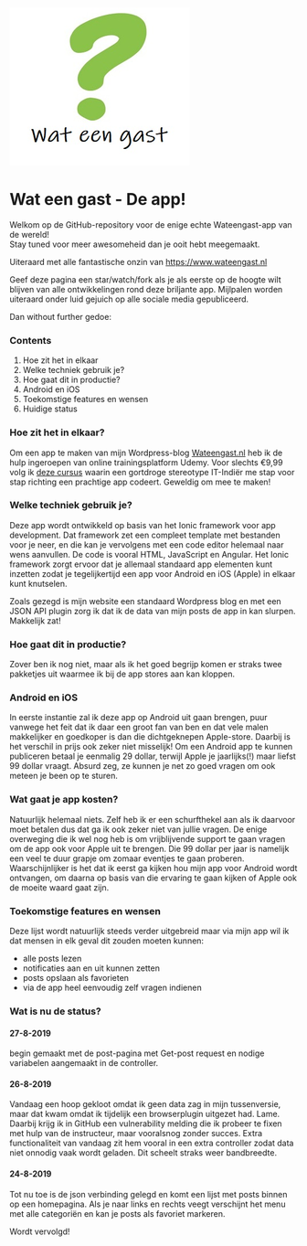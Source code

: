 ![](vraagtekentje-wateengast.jpg)

# Wat een gast - De app!
Welkom op de GitHub-repository voor de enige echte Wateengast-app van de wereld!<br>
Stay tuned voor meer awesomeheid dan je ooit hebt meegemaakt.

Uiteraard met alle fantastische onzin van https://www.wateengast.nl

Geef deze pagina een star/watch/fork als je als eerste op de hoogte wilt blijven van alle ontwikkelingen rond deze briljante app. Mijlpalen worden uiteraard onder luid gejuich op alle sociale media gepubliceerd.

Dan without further gedoe:

### Contents
<ol>
  <li>Hoe zit het in elkaar</li>
  <li>Welke techniek gebruik je?</li>
  <li>Hoe gaat dit in productie?</li>
  <li>Android en iOS</li>
  <li>Toekomstige features en wensen</li>
  <li>Huidige status</li>
</ol>

### Hoe zit het in elkaar?
Om een app te maken van mijn Wordpress-blog <a href="https://www.wateengast.nl">Wateengast.nl</a> heb ik de hulp ingeroepen van online trainingsplatform Udemy. Voor slechts €9,99 volg ik <a href="https://www.awin1.com/cread.php?awinmid=15928&awinaffid=532041&clickref=&p=%5B%5Bhttp%3A%2F%2Fv%5D%5D" target="_new">deze cursus</a> waarin een gortdroge stereotype IT-Indiër me stap voor stap richting een prachtige app codeert. Geweldig om mee te maken!

### Welke techniek gebruik je?
Deze app wordt ontwikkeld op basis van het Ionic framework voor app development. Dat framework zet een compleet template met bestanden voor je neer, en die kan je vervolgens met een code editor helemaal naar wens aanvullen. De code is vooral HTML, JavaScript en Angular. Het Ionic framework zorgt ervoor dat je allemaal standaard app elementen kunt inzetten zodat je tegelijkertijd een app voor Android en iOS (Apple) in elkaar kunt knutselen.

Zoals gezegd is mijn website een standaard Wordpress blog en met een JSON API plugin zorg ik dat ik de data van mijn posts de app in kan slurpen. Makkelijk zat! 

### Hoe gaat dit in productie?
Zover ben ik nog niet, maar als ik het goed begrijp komen er straks twee pakketjes uit waarmee ik bij de app stores aan kan kloppen.

### Android en iOS
In eerste instantie zal ik deze app op Android uit gaan brengen, puur vanwege het feit dat ik daar een groot fan van ben en dat vele malen makkelijker en goedkoper is dan die dichtgeknepen Apple-store. Daarbij is het verschil in prijs ook zeker niet misselijk! Om een Android app te kunnen publiceren betaal je eenmalig 29 dollar, terwijl Apple je jaarlijks(!) maar liefst 99 dollar vraagt. Absurd zeg, ze kunnen je net zo goed vragen om ook meteen je been op te sturen.

### Wat gaat je app kosten?
Natuurlijk helemaal niets. Zelf heb ik er een schurfthekel aan als ik daarvoor moet betalen dus dat ga ik ook zeker niet van jullie vragen. De enige overweging die ik wel nog heb is om vrijblijvende support te gaan vragen om de app ook voor Apple uit te brengen. Die 99 dollar per jaar is namelijk een veel te duur grapje om zomaar eventjes te gaan proberen. Waarschijnlijker is het dat ik eerst ga kijken hou mijn app voor Android wordt ontvangen, om daarna op basis van die ervaring te gaan kijken of Apple ook de moeite waard gaat zijn.

### Toekomstige features en wensen
Deze lijst wordt natuurlijk steeds verder uitgebreid maar via mijn app wil ik dat mensen in elk geval dit zouden moeten kunnen:
- alle posts lezen
- notificaties aan en uit kunnen zetten
- posts opslaan als favorieten
- via de app heel eenvoudig zelf vragen indienen

### Wat is nu de status?

#### 27-8-2019
begin gemaakt met de post-pagina met Get-post request en nodige variabelen aangemaakt in de controller.

#### 26-8-2019
Vandaag een hoop gekloot omdat ik geen data zag in mijn tussenversie, maar dat kwam omdat ik tijdelijk een browserplugin uitgezet had. Lame. Daarbij krijg ik in GitHub een vulnerability melding die ik probeer te fixen met hulp van de instructeur, maar vooralsnog zonder succes. Extra functionaliteit van vandaag zit hem vooral in een extra controller zodat data niet onnodig vaak wordt geladen. Dit scheelt straks weer bandbreedte.

#### 24-8-2019 
Tot nu toe is de json verbinding gelegd en komt een lijst met posts binnen op een homepagina. Als je naar links en rechts veegt verschijnt het menu met alle categoriën en kan je posts als favoriet markeren.

Wordt vervolgd!
